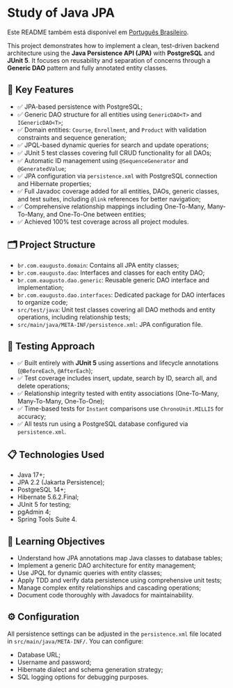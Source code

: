 <h1>Study of Java JPA</h1>
<p>
  Este README também está disponível em <a href="./README_PT-BR.md">Português Brasileiro</a>.
</p>
<p>
  This project demonstrates how to implement a clean, test-driven backend architecture using the
  <strong>Java Persistence API (JPA)</strong> with <strong>PostgreSQL</strong> and <strong>JUnit 5</strong>.
  It focuses on reusability and separation of concerns through a <strong>Generic DAO</strong> pattern and fully annotated entity classes.
</p>
<h2>🚀 Key Features</h2>
<ul>
  <li>✅ JPA-based persistence with PostgreSQL;</li>
  <li>✅ Generic DAO structure for all entities using <code>GenericDAO&lt;T&gt;</code> and <code>IGenericDAO&lt;T&gt;</code>;</li>
  <li>✅ Domain entities: <code>Course</code>, <code>Enrollment</code>, and <code>Product</code> with validation constraints and sequence generation;</li>
  <li>✅ JPQL-based dynamic queries for search and update operations;</li>
  <li>✅ JUnit 5 test classes covering full CRUD functionality for all DAOs;</li>
  <li>✅ Automatic ID management using <code>@SequenceGenerator</code> and <code>@GeneratedValue</code>;</li>
  <li>✅ JPA configuration via <code>persistence.xml</code> with PostgreSQL connection and Hibernate properties;</li>
  <li>✅ Full Javadoc coverage added for all entities, DAOs, generic classes, and test suites, including <code>@link</code> references for better navigation;</li>
  <li>✅ Comprehensive relationship mappings including One-To-Many, Many-To-Many, and One-To-One between entities;</li>
  <li>✅ Achieved 100% test coverage across all project modules.</li>
</ul>
<h2>🗂️ Project Structure</h2>
<ul>
  <li><code>br.com.eaugusto.domain</code>: Contains all JPA entity classes;</li>
  <li><code>br.com.eaugusto.dao</code>: Interfaces and classes for each entity DAO;</li>
  <li><code>br.com.eaugusto.dao.generic</code>: Reusable generic DAO interface and implementation;</li>
  <li><code>br.com.eaugusto.dao.interfaces</code>: Dedicated package for DAO interfaces to organize code;</li>
  <li><code>src/test/java</code>: Unit test classes covering all DAO methods and entity operations, including relationship tests;</li>
  <li><code>src/main/java/META-INF/persistence.xml</code>: JPA configuration file.</li>
</ul>
<h2>🧪 Testing Approach</h2>
<ul>
  <li>✅ Built entirely with <strong>JUnit 5</strong> using assertions and lifecycle annotations (<code>@BeforeEach</code>, <code>@AfterEach</code>);</li>
  <li>✅ Test coverage includes insert, update, search by ID, search all, and delete operations;</li>
  <li>✅ Relationship integrity tested with entity associations (One-To-Many, Many-To-Many, One-To-One);</li>
  <li>✅ Time-based tests for <code>Instant</code> comparisons use <code>ChronoUnit.MILLIS</code> for accuracy;</li>
  <li>✅ All tests run using a PostgreSQL database configured via <code>persistence.xml</code>.</li>
</ul>
<h2>📋 Technologies Used</h2>
<ul>
  <li>Java 17+;</li>
  <li>JPA 2.2 (Jakarta Persistence);</li>
  <li>PostgreSQL 14+;</li>
  <li>Hibernate 5.6.2.Final;</li>
  <li>JUnit 5 for testing;</li>
  <li>pgAdmin 4;</li>
  <li>Spring Tools Suite 4.</li>
</ul>
<h2>📑 Learning Objectives</h2>
<ul>
  <li>Understand how JPA annotations map Java classes to database tables;</li>
  <li>Implement a generic DAO architecture for entity management;</li>
  <li>Use JPQL for dynamic queries with entity classes;</li>
  <li>Apply TDD and verify data persistence using comprehensive unit tests;</li>
  <li>Manage complex entity relationships and cascading operations;</li>
  <li>Document code thoroughly with Javadocs for maintainability.</li>
</ul>
<h2>⚙️ Configuration</h2>
<p>
  All persistence settings can be adjusted in the <code>persistence.xml</code> file located in
  <code>src/main/java/META-INF/</code>. You can configure:
</p>
<ul>
  <li>Database URL;</li>
  <li>Username and password;</li>
  <li>Hibernate dialect and schema generation strategy;</li>
  <li>SQL logging options for debugging purposes.</li>
</ul>
